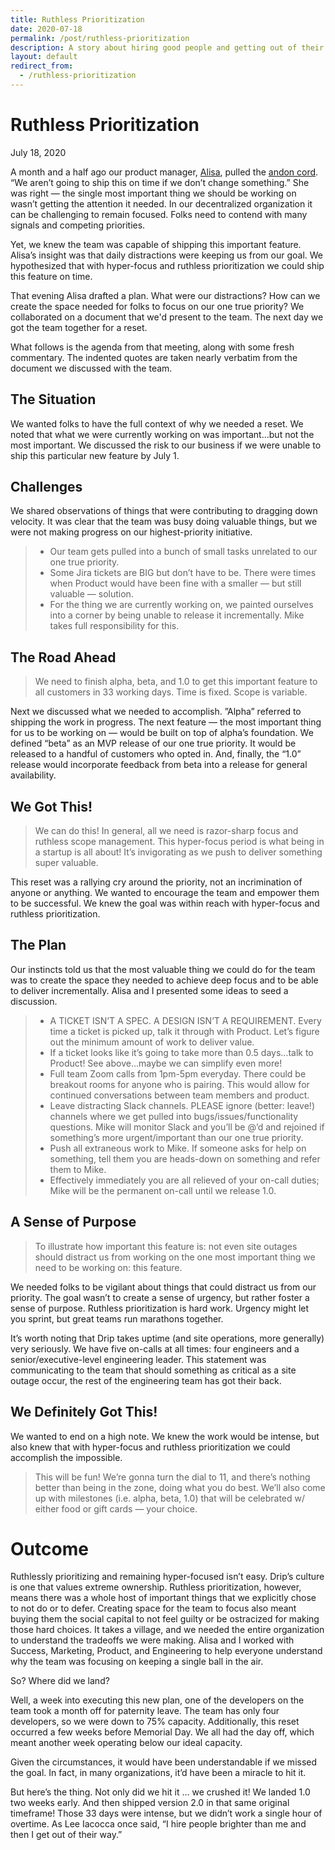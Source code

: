 ```yaml
---
title: Ruthless Prioritization
date: 2020-07-18
permalink: /post/ruthless-prioritization
description: A story about hiring good people and getting out of their way.
layout: default
redirect_from:
  - /ruthless-prioritization
---
```


# Ruthless Prioritization

July 18, 2020

A month and a half ago our product manager, [Alisa](https://www.linkedin.com/in/alisa-haman-94a64176/), pulled the [andon cord](https://itrevolution.com/kata/). “We aren’t going to ship this on time if we don’t change something.” She was right — the single most important thing we should be working on wasn’t getting the attention it needed. In our decentralized organization it can be challenging to remain focused. Folks need to contend with many signals and competing priorities.

Yet, we knew the team was capable of shipping this important feature. Alisa’s insight was that daily distractions were keeping us from our goal. We hypothesized that with hyper-focus and ruthless prioritization we could ship this feature on time.

That evening Alisa drafted a plan. What were our distractions? How can we create the space needed for folks to focus on our one true priority? We collaborated on a document that we'd present to the team. The next day we got the team together for a reset.

What follows is the agenda from that meeting, along with some fresh commentary. The indented quotes are taken nearly verbatim from the document we discussed with the team.

## The Situation

We wanted folks to have the full context of why we needed a reset. We noted that what we were currently working on was important…but not the most important. We discussed the risk to our business if we were unable to ship this particular new feature by July 1.

## Challenges

We shared observations of things that were contributing to dragging down velocity. It was clear that the team was busy doing valuable things, but we were not making progress on our highest-priority initiative.

> * Our team gets pulled into a bunch of small tasks unrelated to our one true priority.
> * Some Jira tickets are BIG but don’t have to be. There were times when Product would have been fine with a smaller — but still valuable — solution.
> * For the thing we are currently working on, we painted ourselves into a corner by being unable to release it incrementally. Mike takes full responsibility for this.

## The Road Ahead

> We need to finish alpha, beta, and 1.0 to get this important feature to all customers in 33 working days. Time is fixed. Scope is variable.

Next we discussed what we needed to accomplish. ”Alpha” referred to shipping the work in progress. The next feature — the most important thing for us to be working on —  would be built on top of alpha’s foundation. We defined “beta” as an MVP release of our one true priority. It would be released to a handful of customers who opted in. And, finally, the “1.0” release would incorporate feedback from beta into a release for general availability.

## We Got This!

> We can do this! In general, all we need is razor-sharp focus and ruthless scope management. This hyper-focus period is what being in a startup is all about! It’s invigorating as we push to deliver something super valuable.

This reset was a rallying cry around the priority, not an incrimination of anyone or anything. We wanted to encourage the team and empower them to be successful. We knew the goal was within reach with hyper-focus and ruthless prioritization.

## The Plan

Our instincts told us that the most valuable thing we could do for the team was to create the space they needed to achieve deep focus and to be able to deliver incrementally. Alisa and I presented some ideas to seed a discussion.

> * A TICKET ISN’T A SPEC. A DESIGN ISN’T A REQUIREMENT. Every time a ticket is picked up, talk it through with Product. Let’s figure out the minimum amount of work to deliver value.
> * If a ticket looks like it’s going to take more than 0.5 days…talk to Product! See above…maybe we can simplify even more!
> * Full team Zoom calls from 1pm-5pm everyday. There could be breakout rooms for anyone who is pairing. This would allow for continued conversations between team members and product.
> * Leave distracting Slack channels. PLEASE ignore (better: leave!) channels where we get pulled into bugs/issues/functionality questions. Mike will monitor Slack and you’ll be @’d and rejoined if something’s more urgent/important than our one true priority.
> * Push all extraneous work to Mike. If someone asks for help on something, tell them you are heads-down on something and refer them to Mike.
> * Effectively immediately you are all relieved of your on-call duties; Mike will be the permanent on-call until we release 1.0.

## A Sense of Purpose

> To illustrate how important this feature is: not even site outages should distract us from working on the one most important thing we need to be working on: this feature.

We needed folks to be vigilant about things that could distract us from our priority. The goal wasn’t to create a sense of urgency, but rather foster a sense of purpose. Ruthless prioritization is hard work. Urgency might let you sprint, but great teams run marathons together.

It’s worth noting that Drip takes uptime (and site operations, more generally) very seriously. We have five on-calls at all times: four engineers and a senior/executive-level engineering leader. This statement was communicating to the team that should something as critical as a site outage occur, the rest of the engineering team has got their back.

## We Definitely Got This!

We wanted to end on a high note. We knew the work would be intense, but also knew that with hyper-focus and ruthless prioritization we could accomplish the impossible.

> This will be fun! We’re gonna turn the dial to 11, and there’s nothing better than being in the zone, doing what you do best. We’ll also come up with milestones (i.e. alpha, beta, 1.0) that will be celebrated w/ either food or gift cards — your choice.

# Outcome

Ruthlessly prioritizing and remaining hyper-focused isn’t easy. Drip’s culture is one that values extreme ownership. Ruthless prioritization, however, means there was a whole host of important things that we explicitly chose to not do or to defer. Creating space for the team to focus also meant buying them the social capital to not feel guilty or be ostracized for making those hard choices. It takes a village, and we needed the entire organization to understand the tradeoffs we were making. Alisa and I worked with Success, Marketing, Product, and Engineering to help everyone understand why the team was focusing on keeping a single ball in the air.

So? Where did we land?

Well, a week into executing this new plan, one of the developers on the team took a month off for paternity leave. The team has only four developers, so we were down to 75% capacity. Additionally, this reset occurred a few weeks before Memorial Day. We all had the day off, which meant another week operating below our ideal capacity.

Given the circumstances, it would have been understandable if we missed the goal. In fact, in many organizations, it’d have been a miracle to hit it.

But here’s the thing. Not only did we hit it … we crushed it! We landed 1.0 two weeks early. And then shipped version 2.0 in that same original 
timeframe! Those 33 days were intense, but we didn’t work a single hour of overtime. As Lee Iacocca once said, “I hire people brighter than me and then I get out of their way.”
